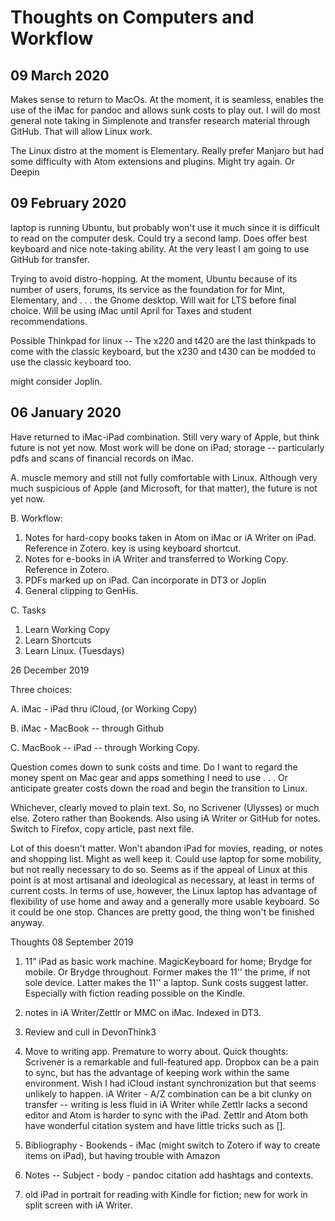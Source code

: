 # Thoughts on Computers and Workflow

## 09 March 2020

Makes sense to return to MacOs. At the moment, it is seamless, enables the use of the iMac for pandoc and allows sunk costs to play out. I will do most general note taking in Simplenote and transfer research material through GitHub. That will allow Linux work.

The Linux distro at the moment is Elementary. Really prefer Manjaro but had some difficulty with Atom extensions and plugins. Might try again. Or Deepin

## 09 February 2020

laptop is running Ubuntu, but probably won't use it much since it is difficult to read on the computer desk. Could try a second lamp. Does offer best keyboard and nice note-taking ability. At the very least I am going to use GitHub for transfer.

Trying to avoid distro-hopping. At the moment, Ubuntu because of its number of users, forums, its service as the foundation for for Mint, Elementary, and . . . the Gnome desktop. Will wait for LTS before final choice. Will be using iMac until April for Taxes and student recommendations.  

Possible Thinkpad for linux -- The x220 and t420 are the last thinkpads to come with the classic keyboard, but the x230 and t430 can be modded to use the classic keyboard too.

might consider Joplin.


## 06 January 2020

Have returned to iMac-iPad combination. Still very wary of Apple, but think future is not yet now. Most work will be done on iPad; storage -- particularly pdfs and scans of financial records on iMac.

A. muscle memory and still not fully comfortable with Linux. Although very much suspicious of Apple (and Microsoft, for that matter), the future is not yet now.

B. Workflow:

1. Notes for hard-copy books taken in Atom on iMac or iA Writer on iPad. Reference in Zotero. key is using keyboard shortcut.
2. Notes for e-books in iA Writer and transferred to Working Copy. Reference in Zotero.
3. PDFs marked up on iPad. Can incorporate in DT3 or Joplin
4. General clipping to GenHis.

C. Tasks

1. Learn Working Copy
2. Learn Shortcuts
3. Learn Linux. (Tuesdays)







26 December 2019

Three choices:

A. iMac - iPad thru iCloud, (or Working Copy)

B. iMac - MacBook -- through Github

C. MacBook -- iPad -- through Working Copy.

Question comes down to sunk costs and time. Do I want to regard the money spent on Mac gear and apps something I need to use . . . Or anticipate greater costs down the road and begin the transition to Linux.

Whichever, clearly moved to plain text. So, no Scrivener (Ulysses) or much else. Zotero rather than Bookends. Also using iA Writer or GitHub for notes. Switch to Firefox, copy article, past next file.

Lot of this doesn't matter. Won't abandon iPad for movies, reading, or notes and shopping list. Might as well keep it. Could use laptop for some mobility, but not really necessary to do so. Seems as if the appeal of Linux at this point is at most artisanal and ideological as necessary, at least in terms of current costs. In terms of use, however, the Linux laptop has advantage of flexibility of use home and away and a generally more usable keyboard. So it could be one stop. Chances are pretty good, the thing won't be finished anyway.

Thoughts 08 September 2019

1. 11” iPad as basic work machine. MagicKeyboard for home; Brydge for mobile. Or Brydge throughout. Former makes the 11'' the prime, if not sole device. Latter makes the 11'' a laptop. Sunk costs suggest latter. Especially with fiction reading possible on the Kindle.

2. notes in iA Writer/Zettlr or MMC on iMac. Indexed in DT3.

3. Review and cull in DevonThink3

4. Move to writing app. Premature to worry about. Quick thoughts: Scrivener is a remarkable and full-featured app. Dropbox can be a pain to sync, but has the advantage of keeping work within the same environment. Wish I had iCloud instant synchronization but that seems unlikely to happen. iA Writer - A/Z combination can be a bit clunky on transfer -- writing is less fluid in iA Writer while Zettlr lacks a second editor and Atom is harder to sync with the iPad. Zettlr and Atom both have wonderful citation system and have little tricks such as [].

6. Bibliography - Bookends - iMac (might switch to Zotero if way to create items on iPad), but having trouble with Amazon

7. Notes -- Subject - body - pandoc citation add hashtags and contexts.

8. old iPad in portrait for reading with Kindle for fiction; new for work in split screen with iA Writer.
